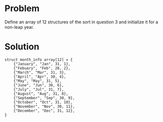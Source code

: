 # Problem
Define an array of 12 structures of the sort in question 3 and initialize it for a non-leap
year.
# Solution
```
struct month_info array[12] = {
    {"January", "Jan", 31, 1},
    {"Febuary", "Feb", 28, 2},
    {"March", "Mar", 31, 3},
    {"April", "Apr", 30, 4},
    {"May", "May", 31, 5},
    {"June", "Jun", 30, 6},
    {"July", "Jul", 31, 7},
    {"August", "Aug", 31, 8},
    {"September", "Sep", 30, 9},
    {"October", "Oct", 31, 10},
    {"November", "Nov", 30, 11},
    {"December", "Dec", 31, 12},
}
```